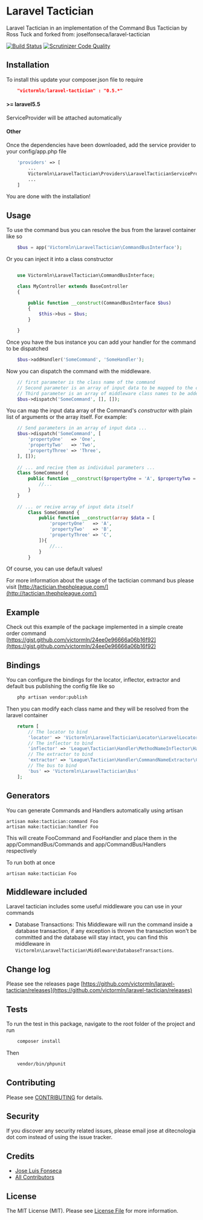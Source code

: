 Laravel Tactician
===============================

Laravel Tactician in an implementation of the Command Bus Tactician by Ross Tuck and forked from: joselfonseca/laravel-tactician


[![Build Status](https://travis-ci.org/victormln/laravel-tactician.svg)](https://travis-ci.org/victormln/laravel-tactician)
[![Scrutinizer Code Quality](https://scrutinizer-ci.com/g/victormln/laravel-tactician/badges/quality-score.png?b=master)](https://scrutinizer-ci.com/g/victormln/laravel-tactician/?branch=master)

## Installation

To install this update your composer.json file to require

```json
    "victormln/laravel-tactician" : "0.5.*"
```

#### >= laravel5.5

ServiceProvider will be attached automatically

#### Other

Once the dependencies have been downloaded, add the service provider to your config/app.php file

```php
    'providers' => [
        ...
        Victormln\LaravelTactician\Providers\LaravelTacticianServiceProvider::class
        ...
    ]
```
You are done with the installation!

## Usage

To use the command bus you can resolve the bus from the laravel container like so

```php
    $bus = app('Victormln\LaravelTactician\CommandBusInterface');
```
Or you can inject it into a class constructor

```php

    use Victormln\LaravelTactician\CommandBusInterface;

    class MyController extends BaseController
    {

        public function __construct(CommandBusInterface $bus)
        {
            $this->bus = $bus;
        }

    }

```

Once you have the bus instance you can add your handler for the command to be dispatched

```php
    $bus->addHandler('SomeCommand', 'SomeHandler');
```
Now you can dispatch the command with the middleware.

```php
    // first parameter is the class name of the command
    // Second parameter is an array of input data to be mapped to the command
    // Third parameter is an array of middleware class names to be added to the stack
    $bus->dispatch('SomeCommand', [], []);
```

You can map the input data array of the Command's _constructor_ with plain list of arguments or the array itself. For example:

```php
    // Send parameters in an array of input data ...    
    $bus->dispatch('SomeCommand', [
        'propertyOne'   => 'One',
        'propertyTwo'   => 'Two',
        'propertyThree' => 'Three',
    ], []);
    
    // ... and recive them as individual parameters ... 
    Class SomeCommand {
        public function __construct($propertyOne = 'A', $propertyTwo = 'B', $propertyThree = 'C'){
            //...
        }
    }
    
    // ... or recive array of input data itself 
        Class SomeCommand {
            public function __construct(array $data = [
                'propertyOne'   => 'A',
                'propertyTwo'   => 'B',
                'propertyThree' => 'C',
            ]){
                //...
            }
        }
```

Of course, you can use default values!

For more information about the usage of the tactician command bus please visit [http://tactician.thephpleague.com/](http://tactician.thephpleague.com/)

## Example

Check out this example of the package implemented in a simple create order command [https://gist.github.com/victormln/24ee0e96666a06b16f92](https://gist.github.com/victormln/24ee0e96666a06b16f92)

## Bindings

You can configure the bindings for the locator, inflector, extractor and default bus publishing the config file like so

```bash
    php artisan vendor:publish
```

Then you can modify each class name and they will be resolved from the laravel container

```php
    return [
        // The locator to bind
        'locator' => 'Victormln\LaravelTactician\Locator\LaravelLocator',
        // The inflector to bind
        'inflector' => 'League\Tactician\Handler\MethodNameInflector\HandleInflector',
        // The extractor to bind
        'extractor' => 'League\Tactician\Handler\CommandNameExtractor\ClassNameExtractor',
        // The bus to bind
        'bus' => 'Victormln\LaravelTactician\Bus'
    ];
```

## Generators

You can generate Commands and Handlers automatically using artisan

```
artisan make:tactician:command Foo
artisan make:tactician:handler Foo
```

This will create FooCommand and FooHandler and place them in the app/CommandBus/Commands and app/CommandBus/Handlers respectively

To run both at once

```
artisan make:tactician Foo
```

## Middleware included

Laravel tactician includes some useful middleware you can use in your commands

- Database Transactions: This Middleware will run the command inside a database transaction, if any exception is thrown the transaction won't be committed and the database will stay intact, you can find this middleware in `Victormln\LaravelTactician\Middleware\DatabaseTransactions`.  

## Change log

Please see the releases page [https://github.com/victormln/laravel-tactician/releases](https://github.com/victormln/laravel-tactician/releases)

## Tests

To run the test in this package, navigate to the root folder of the project and run

```bash
    composer install
```
Then

```bash
    vendor/bin/phpunit
```

## Contributing

Please see [CONTRIBUTING](CONTRIBUTING.md) for details.

## Security

If you discover any security related issues, please email jose at ditecnologia dot com instead of using the issue tracker.

## Credits

- [Jose Luis Fonseca](https://github.com/victormln)
- [All Contributors](../../contributors)

## License

The MIT License (MIT). Please see [License File](license.md) for more information.
